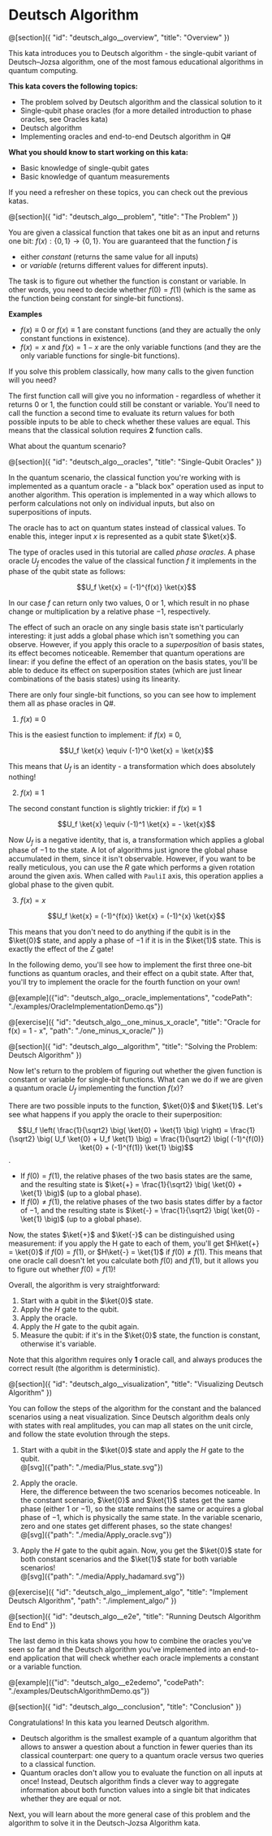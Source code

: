 # Deutsch Algorithm

@[section]({
    "id": "deutsch_algo__overview",
    "title": "Overview"
})

This kata introduces you to Deutsch algorithm - the single-qubit variant of Deutsch–Jozsa algorithm, one of the most famous educational algorithms in quantum computing.

**This kata covers the following topics:**

- The problem solved by Deutsch algorithm and the classical solution to it
- Single-qubit phase oracles (for a more detailed introduction to phase oracles, see Oracles kata)
- Deutsch algorithm
- Implementing oracles and end-to-end Deutsch algorithm in Q#

**What you should know to start working on this kata:**

- Basic knowledge of single-qubit gates
- Basic knowledge of quantum measurements

If you need a refresher on these topics, you can check out the previous katas.

@[section]({
    "id": "deutsch_algo__problem",
    "title": "The Problem"
})

You are given a classical function that takes one bit as an input and returns one bit: $f(x): \{0, 1\} \to \{0, 1\}$. You are guaranteed that the function $f$ is

- either *constant* (returns the same value for all inputs) 
- or *variable* (returns different values for different inputs). 

The task is to figure out whether the function is constant or variable. In other words, you need to decide whether $f(0) = f(1)$ (which is the same as the function being constant for single-bit functions).

**Examples**

- $f(x) \equiv 0$ or $f(x) \equiv 1$ are constant functions (and they are actually the only constant functions in existence).
- $f(x) = x$ and $f(x) = 1 - x$ are the only variable functions (and they are the only variable functions for single-bit functions).

If you solve this problem classically, how many calls to the given function will you need? 

The first function call will give you no information - regardless of whether it returns $0$ or $1$, the function could still be constant or variable.
You'll need to call the function a second time to evaluate its return values for both possible inputs to be able to check whether these values are equal.
This means that the classical solution requires **2** function calls.

What about the quantum scenario?


@[section]({
    "id": "deutsch_algo__oracles",
    "title": "Single-Qubit Oracles"
})

In the quantum scenario, the classical function you're working with is implemented as a quantum oracle - a "black box" operation used as input to another algorithm. This operation is implemented in a way which allows to perform calculations not only on individual inputs, but also on superpositions of inputs. 

The oracle has to act on quantum states instead of classical values. 
To enable this, integer input $x$ is represented as a qubit state $\ket{x}$.

The type of oracles used in this tutorial are called *phase oracles*. A phase oracle $U_f$ encodes the value of the classical function $f$ it implements in the phase of the qubit state as follows:

$$U_f \ket{x} = (-1)^{f(x)} \ket{x}$$

In our case $f$ can return only two values, 0 or 1, which result in no phase change or multiplication by a relative phase $-1$, respectively.

The effect of such an oracle on any single basis state isn't particularly interesting: it just adds a global phase which isn't something you can observe. However, if you apply this oracle to a *superposition* of basis states, its effect becomes noticeable. 
Remember that quantum operations are linear: if you define the effect of an operation on the basis states, you'll be able to deduce its effect on superposition states (which are just linear combinations of the basis states) using its linearity.

There are only four single-bit functions, so you can see how to implement them all as phase oracles in Q#.

1. $f(x) \equiv 0$

This is the easiest function to implement: if $f(x) \equiv 0$, 

$$U_f \ket{x} \equiv (-1)^0 \ket{x} = \ket{x}$$

This means that $U_f$ is an identity - a transformation which does absolutely nothing! 

2. $f(x) \equiv 1$

The second constant function is slightly trickier: if $f(x) \equiv 1$

$$U_f \ket{x} \equiv (-1)^1 \ket{x} = - \ket{x}$$

Now $U_f$ is a negative identity, that is, a transformation which applies a global phase of $-1$ to the state. 
A lot of algorithms just ignore the global phase accumulated in them, since it isn't observable. 
However, if you want to be really meticulous, you can use the $R$ gate which performs a given rotation around the given axis. 
When called with `PauliI` axis, this operation applies a global phase to the given qubit.

3. $f(x) = x$

$$U_f \ket{x} = (-1)^{f(x)} \ket{x} = (-1)^{x} \ket{x}$$

This means that you don't need to do anything if the qubit is in the $\ket{0}$ state, and apply a phase of $-1$ if it is in the $\ket{1}$ state. This is exactly the effect of the $Z$ gate!

In the following demo, you'll see how to implement the first three one-bit functions as quantum oracles, and their effect on a qubit state.
After that, you'll try to implement the oracle for the fourth function on your own!

@[example]({"id": "deutsch_algo__oracle_implementations", "codePath": "./examples/OracleImplementationDemo.qs"})

@[exercise]({
    "id": "deutsch_algo__one_minus_x_oracle",
    "title": "Oracle for f(x) = 1 - x",
    "path": "./one_minus_x_oracle/"
})


@[section]({
    "id": "deutsch_algo__algorithm",
    "title": "Solving the Problem: Deutsch Algorithm"
})

Now let's return to the problem of figuring out whether the given function is constant or variable for single-bit functions.
What can we do if we are given a quantum oracle $U_f$ implementing the function $f(x)$?

There are two possible inputs to the function, $\ket{0}$ and $\ket{1}$. Let's see what happens if you apply the oracle to their superposition:

$$U_f \left( \frac{1}{\sqrt2} \big( \ket{0} + \ket{1} \big) \right) 
= \frac{1}{\sqrt2} \big( U_f \ket{0} + U_f \ket{1} \big) 
= \frac{1}{\sqrt2} \big( (-1)^{f(0)} \ket{0} + (-1)^{f(1)} \ket{1} \big)$$.

- If $f(0) = f(1)$, the relative phases of the two basis states are the same, and the resulting state is $\ket{+} = \frac{1}{\sqrt2} \big( \ket{0} + \ket{1} \big)$ (up to a global phase). 
- If $f(0) \neq f(1)$, the relative phases of the two basis states differ by a factor of $-1$, and the resulting state is $\ket{-} = \frac{1}{\sqrt2} \big( \ket{0} - \ket{1} \big)$ (up to a global phase). 

Now, the states $\ket{+}$ and $\ket{-}$ can be distinguished using measurement: if you apply the H gate to each of them, you'll get $H\ket{+} = \ket{0}$ if $f(0) = f(1)$, or $H\ket{-} = \ket{1}$ if $f(0) \neq f(1)$. This means that one oracle call doesn't let you calculate both $f(0)$ and $f(1)$, but it allows you to figure out whether $f(0) = f(1)$!

Overall, the algorithm is very straightforward:

1. Start with a qubit in the $\ket{0}$ state.
2. Apply the $H$ gate to the qubit.
3. Apply the oracle.
4. Apply the $H$ gate to the qubit again.
5. Measure the qubit: if it's in the $\ket{0}$ state, the function is constant, otherwise it's variable.

Note that this algorithm requires only **1** oracle call, and always produces the correct result (the algorithm is deterministic).

@[section]({
    "id": "deutsch_algo__visualization",
    "title": "Visualizing Deutsch Algorithm"
})

You can follow the steps of the algorithm for the constant and the balanced scenarios using a neat visualization. Since Deutsch algorithm deals only with states with real amplitudes, you can map all states on the unit circle, and follow the state evolution through the steps.

1. Start with a qubit in the $\ket{0}$ state and apply the $H$ gate to the qubit.
   <br/>
   @[svg]({"path": "./media/Plus_state.svg"})

2. Apply the oracle.  
   Here, the difference between the two scenarios becomes noticeable. In the constant scenario, $\ket{0}$ and $\ket{1}$ states get the same phase (either $1$ or $-1$), so the state remains the same or acquires a global phase of $-1$, which is physically the same state. In the variable scenario, zero and one states get different phases, so the state changes!
   <br/>
   @[svg]({"path": "./media/Apply_oracle.svg"})

3. Apply the $H$ gate to the qubit again.
   Now, you get the $\ket{0}$ state for both constant scenarios and the $\ket{1}$ state for both variable scenarios!
   <br/>
   @[svg]({"path": "./media/Apply_hadamard.svg"})


@[exercise]({
    "id": "deutsch_algo__implement_algo",
    "title": "Implement Deutsch Algorithm",
    "path": "./implement_algo/"
})


@[section]({
    "id": "deutsch_algo__e2e",
    "title": "Running Deutsch Algorithm End to End"
})

The last demo in this kata shows you how to combine the oracles you've seen so far and the Deutsch algorithm you've implemented into an end-to-end application that will check whether each oracle implements a constant or a variable function.

@[example]({"id": "deutsch_algo__e2edemo", "codePath": "./examples/DeutschAlgorithmDemo.qs"})


@[section]({
    "id": "deutsch_algo__conclusion",
    "title": "Conclusion"
})

Congratulations! In this kata you learned Deutsch algorithm.

- Deutsch algorithm is the smallest example of a quantum algorithm that allows to answer a question about a function in fewer queries than its classical counterpart: one query to a quantum oracle versus two queries to a classical function.
- Quantum oracles don't allow you to evaluate the function on all inputs at once! Instead, Deutsch algorithm finds a clever way to aggregate information about both function values into a single bit that indicates whether they are equal or not.

Next, you will learn about the more general case of this problem and the algorithm to solve it in the Deutsch-Jozsa Algorithm kata.
